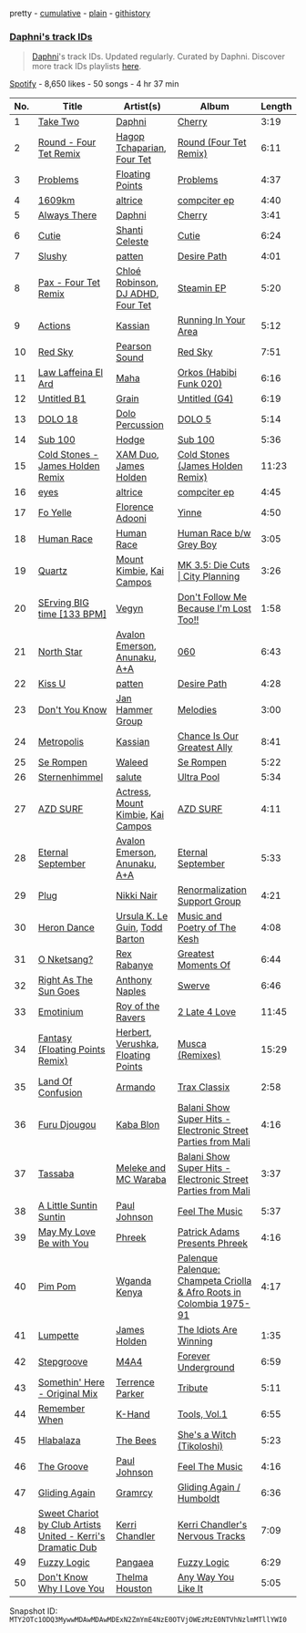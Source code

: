 pretty - [cumulative](/playlists/cumulative/37i9dQZF1DWTQHB0vBt1AG.md) - [plain](/playlists/plain/37i9dQZF1DWTQHB0vBt1AG) - [githistory](https://github.githistory.xyz/mackorone/spotify-playlist-archive/blob/main/playlists/plain/37i9dQZF1DWTQHB0vBt1AG)

### [Daphni's track IDs](https://open.spotify.com/playlist/37i9dQZF1DWTQHB0vBt1AG)

> <a href="spotify:artist:4nhvb6x9ZhPiYCzrHDNia9">Daphni</a>'s track IDs\. Updated regularly\. Curated by Daphni\. Discover more track IDs playlists <a href="spotify:genre:track\_id">here</a>.

[Spotify](https://open.spotify.com/user/spotify) - 8,650 likes - 50 songs - 4 hr 37 min

| No. | Title | Artist(s) | Album | Length |
|---|---|---|---|---|
| 1 | [Take Two](https://open.spotify.com/track/4g8jAI4REmgqoE9aDZwFZi) | [Daphni](https://open.spotify.com/artist/4nhvb6x9ZhPiYCzrHDNia9) | [Cherry](https://open.spotify.com/album/0cmEfkFvLVgKhLIUgGhRG5) | 3:19 |
| 2 | [Round \- Four Tet Remix](https://open.spotify.com/track/3FUptqHT3emharPqgXuJlu) | [Hagop Tchaparian](https://open.spotify.com/artist/14hI6ZlrKB6X81Y046P2MW), [Four Tet](https://open.spotify.com/artist/7Eu1txygG6nJttLHbZdQOh) | [Round \(Four Tet Remix\)](https://open.spotify.com/album/79TF51ZhHMglJ92YQ82J4F) | 6:11 |
| 3 | [Problems](https://open.spotify.com/track/1UERuR9hjz9GM609JIjtGx) | [Floating Points](https://open.spotify.com/artist/2AR42Ur9PcchQDtEdwkv4L) | [Problems](https://open.spotify.com/album/1aA9qnJT9NtySZA16RHkCD) | 4:37 |
| 4 | [1609km](https://open.spotify.com/track/267ubKb59rQ1g92WvDIYRl) | [altrice](https://open.spotify.com/artist/44lQJ512fu8nW7pa1FRmDF) | [compciter ep](https://open.spotify.com/album/2qTXiZXOqTEwwfcAVo76bR) | 4:40 |
| 5 | [Always There](https://open.spotify.com/track/0vq5vqbGfNydG2XaSBVRxx) | [Daphni](https://open.spotify.com/artist/4nhvb6x9ZhPiYCzrHDNia9) | [Cherry](https://open.spotify.com/album/0cmEfkFvLVgKhLIUgGhRG5) | 3:41 |
| 6 | [Cutie](https://open.spotify.com/track/4JdUdTVkEDNFZtzyW8hBZH) | [Shanti Celeste](https://open.spotify.com/artist/3CkM2290WOa2ESzhlu5mzM) | [Cutie](https://open.spotify.com/album/0xhMSimANUFkwXpS5n1HSl) | 6:24 |
| 7 | [Slushy](https://open.spotify.com/track/7lfStwj48yuU2vYBbxgGaL) | [patten](https://open.spotify.com/artist/1ld2Kfp4s2LHg94Lby403n) | [Desire Path](https://open.spotify.com/album/3MpIP95ZEPbM3CO5ZQbqkB) | 4:01 |
| 8 | [Pax \- Four Tet Remix](https://open.spotify.com/track/3Pl95ENb22SyQA0ATuV7M3) | [Chloé Robinson](https://open.spotify.com/artist/0Qpm94Bbsi44jMAXg0cI66), [DJ ADHD](https://open.spotify.com/artist/7hOtK8fa4BkYO3CvLMpZCo), [Four Tet](https://open.spotify.com/artist/7Eu1txygG6nJttLHbZdQOh) | [Steamin EP](https://open.spotify.com/album/0JnuWdbsS3j4NZByEybO2R) | 5:20 |
| 9 | [Actions](https://open.spotify.com/track/1619vtTOWigTxoK9FyezDU) | [Kassian](https://open.spotify.com/artist/4w6VhlUuzrUoJ5NbCpefXx) | [Running In Your Area](https://open.spotify.com/album/6QPdEKgRbhnyQRvEAhqP6k) | 5:12 |
| 10 | [Red Sky](https://open.spotify.com/track/7oEWZNifk5RQqwVIsjUuH4) | [Pearson Sound](https://open.spotify.com/artist/3lN70MoiO9u6b95CsTeB1J) | [Red Sky](https://open.spotify.com/album/2Oz5O25E8HxRr9zmRgFjj9) | 7:51 |
| 11 | [Law Laffeina El Ard](https://open.spotify.com/track/5fHwOPiyJ6fIMuJXN0kQfR) | [Maha](https://open.spotify.com/artist/18LWSRqUjdqlSaAD79HS4H) | [Orkos \(Habibi Funk 020\)](https://open.spotify.com/album/5B9zL3p7v0C63XsK1Can7P) | 6:16 |
| 12 | [Untitled B1](https://open.spotify.com/track/59EmID80R4hu0n7UPyzOT4) | [Grain](https://open.spotify.com/artist/2I8gU6pYwm3ClSnkWa5Bxv) | [Untitled \(G4\)](https://open.spotify.com/album/0kEj3KACvjPGJDg41xYaBP) | 6:19 |
| 13 | [DOLO 18](https://open.spotify.com/track/3LOYISEFrXxmIRTwgeD2yK) | [Dolo Percussion](https://open.spotify.com/artist/5FqcBM8zqtOBgofGNm2Ij9) | [DOLO 5](https://open.spotify.com/album/3Fxr8l876K9G5PKslxDEy5) | 5:14 |
| 14 | [Sub 100](https://open.spotify.com/track/1rovlrodNYK4yxleJFfwjq) | [Hodge](https://open.spotify.com/artist/2oLMqtx0PbqCXJDXs5lRvA) | [Sub 100](https://open.spotify.com/album/7difwqSW4SunSEk9n3gVvd) | 5:36 |
| 15 | [Cold Stones \- James Holden Remix](https://open.spotify.com/track/70WlQKVZ69JRYMmwCLyav7) | [XAM Duo](https://open.spotify.com/artist/4gkMjhOHSgudaN161imvTQ), [James Holden](https://open.spotify.com/artist/15e0X6NuMsVuHi7AZhcfyI) | [Cold Stones \(James Holden Remix\)](https://open.spotify.com/album/451e5h6dw72kPMmAGzhH7h) | 11:23 |
| 16 | [eyes](https://open.spotify.com/track/6ta6XtdfsKqvjmeOEvfnmg) | [altrice](https://open.spotify.com/artist/44lQJ512fu8nW7pa1FRmDF) | [compciter ep](https://open.spotify.com/album/2qTXiZXOqTEwwfcAVo76bR) | 4:45 |
| 17 | [Fo Yelle](https://open.spotify.com/track/4RkI4CG4UsoqwTHvzNX9ej) | [Florence Adooni](https://open.spotify.com/artist/4804FMh4N7pndfmQsS904u) | [Yinne](https://open.spotify.com/album/20IyNOvavcbkP4uTUWAFIP) | 4:50 |
| 18 | [Human Race](https://open.spotify.com/track/2DBr4d82hDGMr13smygEBj) | [Human Race](https://open.spotify.com/artist/3xPRqzkCilihoKpF9OzzRn) | [Human Race b/w Grey Boy](https://open.spotify.com/album/2MQtrrmGaJ4ItjcyqidCX3) | 3:05 |
| 19 | [Quartz](https://open.spotify.com/track/5DFWa5hGaadJ4tOqPUQ87o) | [Mount Kimbie](https://open.spotify.com/artist/3NUtpWpGDoffm3RCGhSHtl), [Kai Campos](https://open.spotify.com/artist/0ud7Vcl9BBEoOVwoWDqXIH) | [MK 3.5: Die Cuts \| City Planning](https://open.spotify.com/album/5s6aGKI2wpPxegrhLXmGIG) | 3:26 |
| 20 | [SErving BIG time \[133 BPM\]](https://open.spotify.com/track/7Gnz78yCUlW1Hkxn1kEsFa) | [Vegyn](https://open.spotify.com/artist/5iUnvXddCpOrbWKm7QMr6o) | [Don't Follow Me Because I'm Lost Too!!](https://open.spotify.com/album/1kPXMfD3dMb8G7PCnP4af4) | 1:58 |
| 21 | [North Star](https://open.spotify.com/track/3rvp7TBddkCytpmqmlvb55) | [Avalon Emerson](https://open.spotify.com/artist/4yrO1N273PlTaixa4BNwBz), [Anunaku](https://open.spotify.com/artist/0dAzvKzbG3tMwFeWkjgHrZ), [A+A](https://open.spotify.com/artist/68bLkhHI4bzw9ZXfmhwLwN) | [060](https://open.spotify.com/album/0DTLz5YGbyEjQ0RyHtXaVA) | 6:43 |
| 22 | [Kiss U](https://open.spotify.com/track/0Y0jY17JhwFMMk3wpwGOW3) | [patten](https://open.spotify.com/artist/1ld2Kfp4s2LHg94Lby403n) | [Desire Path](https://open.spotify.com/album/3MpIP95ZEPbM3CO5ZQbqkB) | 4:28 |
| 23 | [Don't You Know](https://open.spotify.com/track/3T37jKtvQzNExmz3DuQNoz) | [Jan Hammer Group](https://open.spotify.com/artist/1LkRvd0mF7sh56nyibirHw) | [Melodies](https://open.spotify.com/album/5Td0PdkKDdr2wjOuZELiE8) | 3:00 |
| 24 | [Metropolis](https://open.spotify.com/track/1g75blbFDE059Cm2oVJSTj) | [Kassian](https://open.spotify.com/artist/4w6VhlUuzrUoJ5NbCpefXx) | [Chance Is Our Greatest Ally](https://open.spotify.com/album/29w6ogTuGobiDT2FRNPs2H) | 8:41 |
| 25 | [Se Rompen](https://open.spotify.com/track/7e8l7wpK6qow08gSoNxtcK) | [Waleed](https://open.spotify.com/artist/4WjyuUryzJgs8GukH5BZjs) | [Se Rompen](https://open.spotify.com/album/2xwO3JeOSSCSwFWwNkmP4O) | 5:22 |
| 26 | [Sternenhimmel](https://open.spotify.com/track/3AgxA72o5Sst6WrlbxOBah) | [salute](https://open.spotify.com/artist/1np8xozf7ATJZDi9JX8Dx5) | [Ultra Pool](https://open.spotify.com/album/1Ao4MJ2GKDgYs6XYgv1aBq) | 5:34 |
| 27 | [AZD SURF](https://open.spotify.com/track/15RXHgm7esKYvPcHGTelUI) | [Actress](https://open.spotify.com/artist/3bg5rmICvmA8dmYVAdKGYH), [Mount Kimbie](https://open.spotify.com/artist/3NUtpWpGDoffm3RCGhSHtl), [Kai Campos](https://open.spotify.com/artist/0ud7Vcl9BBEoOVwoWDqXIH) | [AZD SURF](https://open.spotify.com/album/4vorYlWcWYeKPGIf1OIFUR) | 4:11 |
| 28 | [Eternal September](https://open.spotify.com/track/3Vpn6xh4JmtryjRp80Krqh) | [Avalon Emerson](https://open.spotify.com/artist/4yrO1N273PlTaixa4BNwBz), [Anunaku](https://open.spotify.com/artist/0dAzvKzbG3tMwFeWkjgHrZ), [A+A](https://open.spotify.com/artist/68bLkhHI4bzw9ZXfmhwLwN) | [Eternal September](https://open.spotify.com/album/0dEWqk9rBnxsDMccGmZRQs) | 5:33 |
| 29 | [Plug](https://open.spotify.com/track/0xukmTIt2K2xmMPO7RpEcm) | [Nikki Nair](https://open.spotify.com/artist/27JCep1zDO3K8GY50trDo6) | [Renormalization Support Group](https://open.spotify.com/album/2JChtxG4le5ePeCOGgBngg) | 4:21 |
| 30 | [Heron Dance](https://open.spotify.com/track/6l00RwI1yq7Q8Hyca3zxzK) | [Ursula K\. Le Guin](https://open.spotify.com/artist/3hRkdmBB1EvPmixg8PYgAr), [Todd Barton](https://open.spotify.com/artist/4Yv2aRFFHcNIEkGibaVJUO) | [Music and Poetry of The Kesh](https://open.spotify.com/album/6yKhcghtEpS8fvW6SSdd6d) | 4:08 |
| 31 | [O Nketsang?](https://open.spotify.com/track/3OjDd5JzGhYcxu0aORQKxk) | [Rex Rabanye](https://open.spotify.com/artist/59gjiT7gAiwtlNIR3KbgZD) | [Greatest Moments Of](https://open.spotify.com/album/1QQCKEDkhxEPsr4e0z65YO) | 6:44 |
| 32 | [Right As The Sun Goes](https://open.spotify.com/track/1rrH8f3Ji0Ol6z7hUpyTSL) | [Anthony Naples](https://open.spotify.com/artist/20bB5IFRjHw1EIAHvZ3tgd) | [Swerve](https://open.spotify.com/album/3YS8gpsP9zsgvWv9zsSNOg) | 6:46 |
| 33 | [Emotinium](https://open.spotify.com/track/2dXBGKusFEVysXoBhv9hmZ) | [Roy of the Ravers](https://open.spotify.com/artist/1ZUMNqd7GkMq58qxvEzRSo) | [2 Late 4 Love](https://open.spotify.com/album/33kFSPu2d9DxTArFZ5NKeM) | 11:45 |
| 34 | [Fantasy \(Floating Points Remix\)](https://open.spotify.com/track/4RQyoVhwhBCqBxyAUbdFmk) | [Herbert](https://open.spotify.com/artist/6wXFUcaG7779tb1Ok72GBn), [Verushka](https://open.spotify.com/artist/5StY3t09rFBGADeZbkVyOC), [Floating Points](https://open.spotify.com/artist/2AR42Ur9PcchQDtEdwkv4L) | [Musca \(Remixes\)](https://open.spotify.com/album/0xA0LmJkhEp0ARH1CeCku1) | 15:29 |
| 35 | [Land Of Confusion](https://open.spotify.com/track/7o266LwHT9ITAHO8EJ4ETH) | [Armando](https://open.spotify.com/artist/6JuRhSfY164psE7nZIXw53) | [Trax Classix](https://open.spotify.com/album/1wrnRD0sIEcAvmpaW4QEHv) | 2:58 |
| 36 | [Furu Djougou](https://open.spotify.com/track/2cdJBO7MCy4nvthEFcueqm) | [Kaba Blon](https://open.spotify.com/artist/3LOLZ74N22a2Inn6XWL17Z) | [Balani Show Super Hits \- Electronic Street Parties from Mali](https://open.spotify.com/album/7x1et2nWj52a343dHvTr5T) | 4:16 |
| 37 | [Tassaba](https://open.spotify.com/track/4vvmN4YbWalseui8EGcuxS) | [Meleke and MC Waraba](https://open.spotify.com/artist/1omfJaYvf4yatOLILIcKU0) | [Balani Show Super Hits \- Electronic Street Parties from Mali](https://open.spotify.com/album/7x1et2nWj52a343dHvTr5T) | 3:37 |
| 38 | [A Little Suntin Suntin](https://open.spotify.com/track/5LpQBcRooC7Ig5SomUO7Qf) | [Paul Johnson](https://open.spotify.com/artist/4BqZuFqHJ8CLn3ig0f1m0G) | [Feel The Music](https://open.spotify.com/album/3R38w0nQOzuI5mcGPNivxm) | 5:37 |
| 39 | [May My Love Be with You](https://open.spotify.com/track/2ndYw6KAVSOfpgC0iMMHvv) | [Phreek](https://open.spotify.com/artist/64OqXmvvBIwJjwQRdTMJqE) | [Patrick Adams Presents Phreek](https://open.spotify.com/album/7s1Y0t5DxpVswiSWAhU88L) | 4:16 |
| 40 | [Pim Pom](https://open.spotify.com/track/5NyPUkmSjA4K8OXfGlqt6i) | [Wganda Kenya](https://open.spotify.com/artist/6svnFatzuDJZKCWIK6edka) | [Palenque Palenque: Champeta Criolla & Afro Roots in Colombia 1975\-91](https://open.spotify.com/album/1gXeomyVC17Y26UmWP5ugy) | 4:17 |
| 41 | [Lumpette](https://open.spotify.com/track/0jo1gFzGI5gw1jEpLMsXTz) | [James Holden](https://open.spotify.com/artist/15e0X6NuMsVuHi7AZhcfyI) | [The Idiots Are Winning](https://open.spotify.com/album/2AoS2OI3y6wHDeZ5KfSw13) | 1:35 |
| 42 | [Stepgroove](https://open.spotify.com/track/0KbPpl8xZWjeP50HztwBgG) | [M4A4](https://open.spotify.com/artist/6r6Bo3WK3Dm28xUMipFF8E) | [Forever Underground](https://open.spotify.com/album/7lhRDj3wp6I1bw6ifIE0rk) | 6:59 |
| 43 | [Somethin' Here \- Original Mix](https://open.spotify.com/track/6dQdvxqOiLemHzrEUXQ4zz) | [Terrence Parker](https://open.spotify.com/artist/4hXZQPceQIf654OSomVXOs) | [Tribute](https://open.spotify.com/album/7CSU7E3rayRXcS2DJExj79) | 5:11 |
| 44 | [Remember When](https://open.spotify.com/track/4HUdOergB6uBFP87FXKEb4) | [K\-Hand](https://open.spotify.com/artist/0qWuk2qgRK2HNKYxqbIn5G) | [Tools, Vol.1](https://open.spotify.com/album/5FMIn9U2yEA6a087MTd6ox) | 6:55 |
| 45 | [Hlabalaza](https://open.spotify.com/track/3vpdeKbEjRQildGqaUMLut) | [The Bees](https://open.spotify.com/artist/7hNz2UypuRHP6H4gitUILJ) | [She's a Witch \(Tikoloshi\)](https://open.spotify.com/album/2iuHTQQ9Th87ikH1HSuFMJ) | 5:23 |
| 46 | [The Groove](https://open.spotify.com/track/1vBu0aTKBIbTo7TnMeW0Yo) | [Paul Johnson](https://open.spotify.com/artist/4BqZuFqHJ8CLn3ig0f1m0G) | [Feel The Music](https://open.spotify.com/album/3R38w0nQOzuI5mcGPNivxm) | 4:16 |
| 47 | [Gliding Again](https://open.spotify.com/track/7058YTwSeVovkFLkfT4G46) | [Gramrcy](https://open.spotify.com/artist/7a3X8KBiTfkloCTu0i3aXA) | [Gliding Again / Humboldt](https://open.spotify.com/album/4y3MYEatY1MjzUVrJHG8tm) | 6:36 |
| 48 | [Sweet Chariot by Club Artists United \- Kerri's Dramatic Dub](https://open.spotify.com/track/1TgGNg68IZbM76lqDRr58P) | [Kerri Chandler](https://open.spotify.com/artist/7nqpEU6DCHkNtK1bYsyS3W) | [Kerri Chandler's Nervous Tracks](https://open.spotify.com/album/0VBC5IHz4wNedZsjVz6J4m) | 7:09 |
| 49 | [Fuzzy Logic](https://open.spotify.com/track/4ubDv9q3yVbbGAoz9ZGRoh) | [Pangaea](https://open.spotify.com/artist/08Z0yhWGksNk3wceqlCeGE) | [Fuzzy Logic](https://open.spotify.com/album/68wP91Oeg2JGajy5rOpFze) | 6:29 |
| 50 | [Don't Know Why I Love You](https://open.spotify.com/track/2AvnRpYc8XlCC3luxrp8NA) | [Thelma Houston](https://open.spotify.com/artist/3sgUnR8TF35euWEV07RPyO) | [Any Way You Like It](https://open.spotify.com/album/0TZTsaJOuNHsXwC2Ox2K19) | 5:05 |

Snapshot ID: `MTY2OTc1ODQ3MywwMDAwMDAwMDExN2ZmYmE4NzE0OTVjOWEzMzE0NTVhNzlmMTllYWI0`
